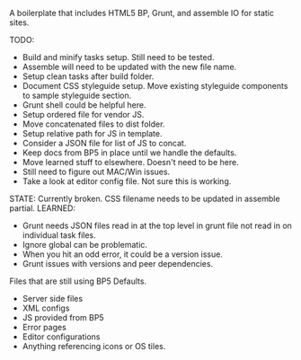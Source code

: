 A boilerplate that includes HTML5 BP, Grunt, and assemble IO for static sites.

TODO:
* Build and minify tasks setup. Still need to be tested.
* Assemble will need to be updated with the new file name.
* Setup clean tasks after build folder.
* Document CSS styleguide setup. Move existing styleguide components to sample styleguide section.
* Grunt shell could be helpful here.
* Setup ordered file for vendor JS.
* Move concatenated files to dist folder.
* Setup relative path for JS in template.
* Consider a JSON file for list of JS to concat.
* Keep docs from BP5 in place until we handle the defaults.
* Move learned stuff to elsewhere. Doesn't need to be here.
* Still need to figure out MAC/Win issues.
* Take a look at editor config file. Not sure this is working.

STATE: Currently broken. CSS filename needs to be updated in assemble partial.
LEARNED:
* Grunt needs JSON files read in at the top level in grunt file not read in on individual task files.
* Ignore global can be problematic.
* When you hit an odd error, it could be a version issue.
* Grunt issues with versions and peer dependencies.

Files that are still using BP5 Defaults.
* Server side files
* XML configs
* JS provided from BP5
* Error pages
* Editor configurations
* Anything referencing icons or OS tiles.

